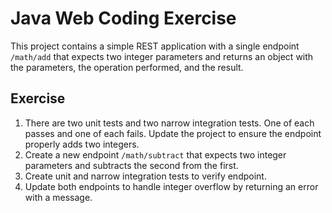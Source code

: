 # Java Web Coding Exercise
This project contains a simple REST application with a single 
endpoint `/math/add` that expects two integer parameters and 
returns an object with the parameters, the operation performed, 
and the result. 



## Exercise
1. There are two unit tests and two narrow integration tests.
   One of each passes and one of each fails. Update the project to ensure the endpoint properly adds two integers.
2. Create a new endpoint `/math/subtract` that expects two integer parameters and subtracts the second from the first.
3. Create unit and narrow integration tests to verify endpoint.
4. Update both endpoints to handle integer overflow by returning an error with a message.
